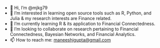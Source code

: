 - 👋 Hi, I’m @mjkg79
- 👀 I’m interested in learning open source tools such as R, Python, and Julia & my research interests are Finance related. 
- 🌱 I’m currently learning R & its application to Financial Connectedness.
- 💞️ I’m looking to collaborate on research pertaining to Financial Connectedness, Bayesian Networks, and Financial Analytics.
- 📫 How to reach me: maneeshjgupta@gmail.com

<!---
mjkg79/mjkg79 is a ✨ special ✨ repository because its `README.md` (this file) appears on your GitHub profile.
You can click the Preview link to take a look at your changes.
--->
